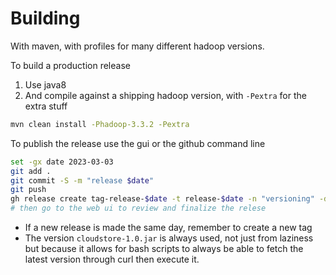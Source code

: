 <!---
  Licensed under the Apache License, Version 2.0 (the "License");
  you may not use this file except in compliance with the License.
  You may obtain a copy of the License at

   http://www.apache.org/licenses/LICENSE-2.0

  Unless required by applicable law or agreed to in writing, software
  distributed under the License is distributed on an "AS IS" BASIS,
  WITHOUT WARRANTIES OR CONDITIONS OF ANY KIND, either express or implied.
  See the License for the specific language governing permissions and
  limitations under the License. See accompanying LICENSE file.
-->

# Building

With maven, with profiles for many different hadoop versions.

To build a production release
1. Use java8
1. And compile against a shipping hadoop version, with `-Pextra` for the extra stuff


```bash
mvn clean install -Phadoop-3.3.2 -Pextra
```

To publish the release use the gui or the github command line

```bash
set -gx date 2023-03-03
git add .
git commit -S -m "release $date"
git push
gh release create tag-release-$date -t release-$date -n "versioning" -d target/cloudstore-1.0.jar
# then go to the web ui to review and finalize the relese
```

* If a new release is made the same day, remember to create a new tag
* The version `cloudstore-1.0.jar` is always used, not just from laziness but because it allows
for bash scripts to always be able to fetch the latest version through curl then execute it.


